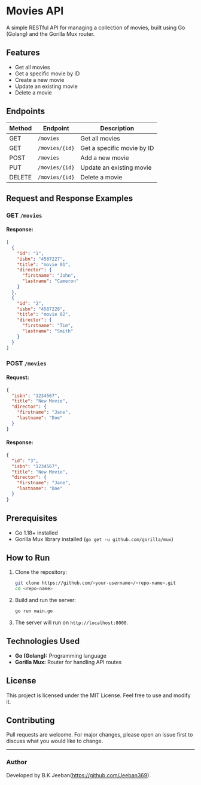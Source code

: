 
# Movies API

A simple RESTful API for managing a collection of movies, built using Go (Golang) and the Gorilla Mux router.

## Features

- Get all movies
- Get a specific movie by ID
- Create a new movie
- Update an existing movie
- Delete a movie

## Endpoints

| Method | Endpoint         | Description                  |
|--------|------------------|------------------------------|
| GET    | `/movies`        | Get all movies              |
| GET    | `/movies/{id}`   | Get a specific movie by ID  |
| POST   | `/movies`        | Add a new movie             |
| PUT    | `/movies/{id}`   | Update an existing movie    |
| DELETE | `/movies/{id}`   | Delete a movie              |

## Request and Response Examples

### GET `/movies`
#### Response:
```json
[
  {
    "id": "1",
    "isbn": "4587227",
    "title": "movie 01",
    "director": {
      "firstname": "John",
      "lastname": "Cameron"
    }
  },
  {
    "id": "2",
    "isbn": "4587228",
    "title": "movie 02",
    "director": {
      "firstname": "Tim",
      "lastname": "Smith"
    }
  }
]
```

### POST `/movies`
#### Request:
```json
{
  "isbn": "1234567",
  "title": "New Movie",
  "director": {
    "firstname": "Jane",
    "lastname": "Doe"
  }
}
```
#### Response:
```json
{
  "id": "3",
  "isbn": "1234567",
  "title": "New Movie",
  "director": {
    "firstname": "Jane",
    "lastname": "Doe"
  }
}
```

## Prerequisites

- Go 1.18+ installed
- Gorilla Mux library installed (`go get -u github.com/gorilla/mux`)

## How to Run

1. Clone the repository:
   ```bash
   git clone https://github.com/<your-username>/<repo-name>.git
   cd <repo-name>
   ```

2. Build and run the server:
   ```bash
   go run main.go
   ```

3. The server will run on `http://localhost:8000`.

## Technologies Used

- **Go (Golang):** Programming language
- **Gorilla Mux:** Router for handling API routes

## License

This project is licensed under the MIT License. Feel free to use and modify it.

## Contributing

Pull requests are welcome. For major changes, please open an issue first to discuss what you would like to change.

---

### Author

Developed by B.K Jeeban(https://github.com/Jeeban369).

